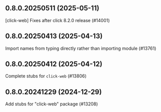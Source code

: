 ## 0.8.0.20250511 (2025-05-11)

[click-web] Fixes after click 8.2.0 release (#14001)

## 0.8.0.20250413 (2025-04-13)

Import names from typing directly rather than importing module (#13761)

## 0.8.0.20250412 (2025-04-12)

Complete stubs for `click-web` (#13806)

## 0.8.0.20241229 (2024-12-29)

Add stubs for "click-web" package (#13208)

